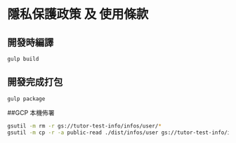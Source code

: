 # 隱私保護政策 及 使用條款

## 開發時編譯
```
gulp build
```

## 開發完成打包
```
gulp package
```

##GCP 本機佈署
```sh
gsutil -m rm -r gs://tutor-test-info/infos/user/*
gsutil -m cp -r -a public-read ./dist/infos/user gs://tutor-test-info/infos/user
```